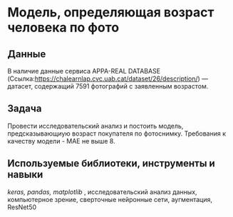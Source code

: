 # Модель, определяющая возраст человека по фото

## Данные

В наличие данные сервиса APPA-REAL DATABASE 
(Ссылка:https://chalearnlap.cvc.uab.cat/dataset/26/description/) 
— датасет, содержащий 7591 фотографий с заявленным возрастом. 

## Задача
Провести исследовательский анализ и постоить модель, предсказывающиую возраст покупателя по фотоснимку. Требования к качеству модели - MAE не выше 8.

## Используемые библиотеки, инструменты и навыки
*keras, pandas, matplotlib* , исследовательский анализ данных, компьютерное зрение, сверточные нейронные сети, аугментация, ResNet50
